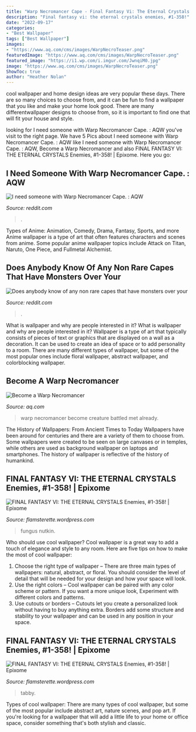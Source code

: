 ```yaml
---
title: "Warp Necromancer Cape - Final Fantasy Vi: The Eternal Crystals Enemies, #1-358!"
description: "Final fantasy vi: the eternal crystals enemies, #1-358!"
date: "2022-09-17"
categories:
- "Best Wallpaper"
tags: ["Best Wallpaper"]
images:
- "https://www.aq.com/cms/images/WarpNecroTeaser.png"
featuredImage: "https://www.aq.com/cms/images/WarpNecroTeaser.png"
featured_image: "https://i1.wp.com/i.imgur.com/JwnqiM0.jpg"
image: "https://www.aq.com/cms/images/WarpNecroTeaser.png"
ShowToc: true
author: "Heather Nolan"
---
```



cool wallpaper and home design ideas are very popular these days. There are so many choices to choose from, and it can be fun to find a wallpaper that you like and make your home look good. There are many differentwallpaper designs to choose from, so it is important to find one that will fit your house and style.

	

		
looking for I need someone with Warp Necromancer Cape. : AQW you've visit to the right page. We have 5 Pics about I need someone with Warp Necromancer Cape. : AQW like I need someone with Warp Necromancer Cape. : AQW, Become a Warp Necromancer and also FINAL FANTASY VI: THE ETERNAL CRYSTALS Enemies, #1-358! | Epixome. Here you go:
		
    
## I Need Someone With Warp Necromancer Cape. : AQW

<img loading=lazy src="https://external-preview.redd.it/ZPI5GKFVt8-Vqvhq66JfXR7ytzp1eHzk-a8NCaYu8Pg.jpg?auto=webp&amp;s=876de2eb31b57fcff04dfa38b36d305ea0c12b85" onerror="this.onerror=null;this.src='https://tse2.mm.bing.net/th?id=OIP.FCM-jvTcXAIRvZ4_iCgTFAHaFj&amp;pid=15.1';" alt="I need someone with Warp Necromancer Cape. : AQW">

_Source: reddit.com_

>. 

	

Types of Anime: Animation, Comedy, Drama, Fantasy, Sports, and more
Anime wallpaper is a type of art that often features characters and scenes from anime. Some popular anime wallpaper topics include Attack on Titan, Naruto, One Piece, and Fullmetal Alchemist.

    
## Does Anybody Know Of Any Non Rare Capes That Have Monsters Over Your

<img loading=lazy src="https://external-preview.redd.it/NdlUmeCooGUSHdpDBSUkb3OxIGP066hDrGRIRy_FS5U.jpg?auto=webp&amp;s=a7974231021981ee58caf4d4ff6b97a38f2ebd86" onerror="this.onerror=null;this.src='https://tse3.mm.bing.net/th?id=OIP.om9yUBhujOCAHxWP-cln5wAAAA&amp;pid=15.1';" alt="Does anybody know of any non rare capes that have monsters over your">

_Source: reddit.com_

>. 

	

What is wallpaper and why are people interested in it?
What is wallpaper and why are people interested in it?
Wallpaper is a type of art that typically consists of pieces of text or graphics that are displayed on a wall as a decoration. It can be used to create an idea of space or to add personality to a room. There are many different types of wallpaper, but some of the most popular ones include floral wallpaper, abstract wallpaper, and colorblocking wallpaper.

    
## Become A Warp Necromancer

<img loading=lazy src="https://www.aq.com/cms/images/WarpNecroTeaser.png" onerror="this.onerror=null;this.src='https://tse2.mm.bing.net/th?id=OIP.zBCHISma34slPSoVycU7_gHaHa&amp;pid=15.1';" alt="Become a Warp Necromancer">

_Source: aq.com_

>warp necromancer become creature battled met already. 

	

The History of Wallpapers: From Ancient Times to Today
Wallpapers have been around for centuries and there are a variety of them to choose from. Some wallpapers were created to be seen on large canvases or in temples, while others are used as background wallpaper on laptops and smartphones. The history of wallpaper is reflective of the history of humankind.

    
## FINAL FANTASY VI: THE ETERNAL CRYSTALS Enemies, #1-358! | Epixome

<img loading=lazy src="https://i1.wp.com/i.imgur.com/9Nqw9iX.jpg" onerror="this.onerror=null;this.src='https://tse1.mm.bing.net/th?id=OIP.4GkYICzO98qk9F1I1_yt5QHaGA&amp;pid=15.1';" alt="FINAL FANTASY VI: THE ETERNAL CRYSTALS Enemies, #1-358! | Epixome">

_Source: flamsterette.wordpress.com_

>fungus nutkin. 

	

Who should use cool wallpaper?
Cool wallpaper is a great way to add a touch of elegance and style to any room. Here are five tips on how to make the most of cool wallpaper: 
1) Choose the right type of wallpaper – There are three main types of wallpapers: natural, abstract, or floral. You should consider the level of detail that will be needed for your design and how your space will look. 
2) Use the right colors – Cool wallpaper can be paired with any color scheme or pattern. If you want a more unique look, Experiment with different colors and patterns. 
3) Use cutouts or borders – Cutouts let you create a personalized look without having to buy anything extra. Borders add some structure and stability to your wallpaper and can be used in any position in your space.

    
## FINAL FANTASY VI: THE ETERNAL CRYSTALS Enemies, #1-358! | Epixome

<img loading=lazy src="https://i1.wp.com/i.imgur.com/JwnqiM0.jpg" onerror="this.onerror=null;this.src='https://tse4.mm.bing.net/th?id=OIP.wICVuP06mam5qFnVpV1fHgHaF6&amp;pid=15.1';" alt="FINAL FANTASY VI: THE ETERNAL CRYSTALS Enemies, #1-358! | Epixome">

_Source: flamsterette.wordpress.com_

>tabby. 

	

Types of cool wallpaper:
There are many types of cool wallpaper, but some of the most popular include abstract art, nature scenes, and pop art. If you're looking for a wallpaper that will add a little life to your home or office space, consider something that's both stylish and classic.

